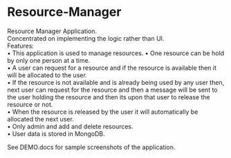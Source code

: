 # Resource-Manager

Resource Manager Application. <br>
Concentrated on implementing the logic rather than UI.<br>
Features:<br>
•	This application is used to manage resources.
•	One resource can be hold by only one person at a time.<br>
•	A user can request for a resource and if the resource is available then it will be allocated to the user.<br>
•	If the resource is not available and is already being used by any user then, next user can request for the resource and then a message will be sent to the user holding the resource and then its upon that user to release the resource or not.<br>
•	When the resource is released by the user it will automatically be allocated the next user.<br>
•	Only admin and add and delete resources.<br>
•	User data is stored in MongoDB.

See DEMO.docs for sample screenshots of the application.
